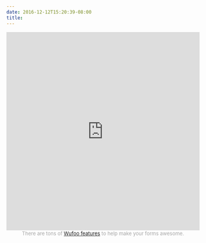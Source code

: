 ```yaml
---
date: 2016-12-12T15:20:39-08:00
title: 
---
```


<iframe height="517" allowTransparency="true" frameborder="0" scrolling="no" style="width:100%;border:none"  src="https://processingclass.wufoo.com/embed/zve01kl1s9umbl/"><a href="https://processingclass.wufoo.com/forms/zve01kl1s9umbl/">Fill out my Wufoo form!</a></iframe><div id="wuf-adv" style="font-family:inherit;font-size: small;color:#a7a7a7;text-align:center;display:block;"><span class="notranslate">There are tons of <a href="http://www.wufoo.com/features/">Wufoo features</a> to help make your forms awesome.</span></div>